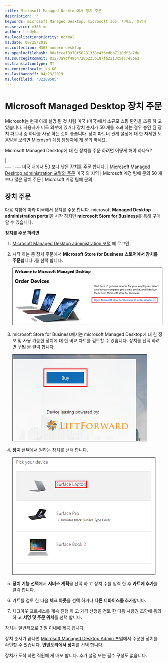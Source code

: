 ```yaml
---
title: Microsoft Managed Desktop에서 장치 주문
description: ''
keywords: microsoft Managed Desktop, microsoft 365, 서비스, 설명서
ms.service: m365-md
author: trudyha
ms.localizationpriority: normal
ms.date: 09/25/2018
ms.collection: M365-modern-desktop
ms.openlocfilehash: 88efccaf3970f58281338e436edbb7110df2a7de
ms.sourcegitcommit: 81273a9df49647286235b187fa2213c5ec7e8b62
ms.translationtype: MT
ms.contentlocale: ko-KR
ms.lasthandoff: 04/23/2019
ms.locfileid: "32289505"
---
```

# <a name="order-microsoft-managed-desktop-devices"></a>Microsoft Managed Desktop 장치 주문

Microsoft는 현재 아래 설명 된 것 처럼 미국 (미국)에서 소규모 쇼핑 환경을 조종 하 고 있습니다. 사용자가 미국 외부에 있거나 장치 순서가 50 개를 초과 하는 경우 승인 된 장치 파트너 중 하나를 사용 하는 것이 좋습니다. 장치 파트너 관계 설정에 대 한 자세한 도움말을 보려면 Microsoft 계정 담당자에 게 문의 하세요.

Microsoft Managed Desktop에 대 한 장치를 주문 하려면 어떻게 해야 하나요?

  |   
 --- | ---
미국 내에서 50 보다 낮은 장치를 주문 합니다. | [Microsoft Managed Desktop administration 포털의 주문](https://aka.ms/mmdportal)
미국 외 지역 | Microsoft 계정 팀에 문의
50 개 보다 많은 장치 주문 | Microsoft 계정 팀에 문의

## <a name="order-devices"></a>장치 주문
다음 지침에 따라 미국에서 장치를 주문 합니다. microsoft **Managed Desktop administration portal**을 시작 하지만 **microsoft Store for Business**를 통해 구매할 수 있습니다. 

 **장치를 주문 하려면**
 1. [Microsoft Managed Desktop administration 포털](https://aka.ms/mmdportal) 에 로그인
 2. 시작 하는 중 장치 주문에서 **Microsoft Store for Business 스토어에서 장치를 주문**합니다 .를 선택 합니다.
 
    ![시작 하기, 장치를 주문 합니다.](images/mmd-order-devices.png)
    
3. microsoft Store for Business에서는 microsoft Managed Desktop에 대 한 정보 및 사용 가능한 장치에 대 한 비교 차트를 검토할 수 있습니다. 장치를 선택 하려면 **구입** 을 클릭 합니다. 

    ![비즈니스용 스토어, 구입](images/msfb-buy.png)

4. **장치 선택**에서 원하는 장치를 선택 합니다. 

    ![비즈니스용 스토어, 장치 선택](images/msfb-pick-device.png)

5. **장치 기능 선택**에서 **서비스 계획**을 선택 하 고 장치 수를 입력 한 후 **카트에 추가**를 클릭 합니다.

6. 카트를 검토 한 다음 **체크 아웃**을 선택 하거나 **다른 디바이스를 추가**합니다. 

7. 체크아웃 프로세스를 계속 진행 하 고 가격 산정을 검토 한 다음 사용권 조항에 동의 하 고 **서명 및 주문 위치**를 선택 합니다. 

장치는 일반적으로 3 일 이내에 제공 됩니다. 

장치 순서가 끝나면 [Microsoft Managed Desktop Admin 포털](https://aka.ms/mmdportal)에서 주문한 장치를 확인할 수 있습니다. **인벤토리에서** **장치**를 선택 합니다. 

장치가 도착 하면 직원에 게 배포 합니다. 추가 설정 또는 필수 구성도 없습니다. 

